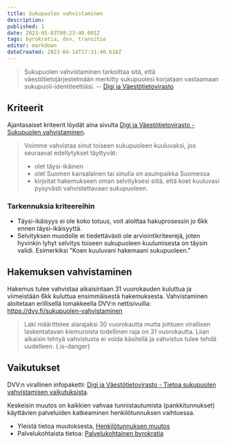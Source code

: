 ```yaml
---
title: Sukupuolen vahvistaminen
description: 
published: 1
date: 2023-05-03T08:23:40.001Z
tags: byrokratia, dvv, transitio
editor: markdown
dateCreated: 2023-04-14T17:31:40.618Z
---
```


> Sukupuolen vahvistaminen tarkoittaa sitä, että väestötietojärjestelmään merkitty sukupuolesi korjataan vastaamaan sukupuoli-identiteettiäsi.
-- [Digi ja Väestötietovirasto](https://dvv.fi/sukupuolen-vahvistaminen)

## Kriteerit
Ajantasaiset kriteerit löydät aina sivulta [Digi ja Väestötietovirasto - Sukupuolen vahvistaminen](https://dvv.fi/sukupuolen-vahvistaminen).
> Voimme vahvistaa sinut toiseen sukupuoleen kuuluvaksi, jos seuraavat edellytykset täyttyvät:
>  - olet täysi-ikäinen
>  - olet Suomen kansalainen tai sinulla on asuinpaikka Suomessa
>  - kirjoitat hakemukseen oman selvityksesi siitä, että koet kuuluvasi pysyvästi vahvistettavaan sukupuoleen.

### Tarkennuksia kriteereihin
- Täysi-ikäisyys ei ole koko totuus, voit aloittaa hakuprosessin jo 6kk ennen täysi-ikäisyyttä.
- Selvityksen muodolle ei tiedettävästi ole arviointikriteerejä, joten hyvinkin lyhyt selvitys toiseen sukupuoleen kuulumisesta on täysin validi. Esimerkiksi "Koen kuuluvani hakemaani sukupuoleen."

## Hakemuksen vahvistaminen
Hakemus tulee vahvistaa aikaisintaan 31 vuorokauden kuluttua ja viimeistään 6kk kuluttua ensimmäisestä hakemuksesta. Vahvistaminen aloitetaan erillisellä lomakkeella DVV:n nettisivuilla: https://dvv.fi/sukupuolen-vahvistaminen

> Laki määrittelee alarajaksi 30 vuorokautta mutta johtuen virallisen laskentatavan kiemuroista todellinen raja on 31 vuorokautta. Liian aikaisin tehtyä vahvistusta ei voida käsitellä ja vahvistus tulee tehdä uudelleen.
{.is-danger}

## Vaikutukset
DVV:n virallinen infopaketti: [Digi ja Väestötietovirasto - Tietoa sukupuolen vahvistamisen vaikutuksista](https://dvv.fi/documents/16079645/17546503/Tietoa+sukupuolen+vahvistamisen+vaikutuksista.pdf).

Keskeisin muutos on kaikkien vahvaa tunnistautumista (pankkitunnukset) käyttävien palveluiden katkeaminen henkilötunnuksen vaihtuessa.
  - Yleistä tietoa muutoksesta, [Henkilötunnuksen muutos](/byrokratia/henkilotunnus) 
  - Palvelukohtaista tietoa: [Palvelukohtainen byrokratia](/byrokratia)
